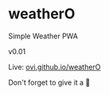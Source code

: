 # weatherO

Simple Weather PWA

v0.01 

Live: [ovi.github.io/weatherO](https://ovi.github.io/weatherO)

Don't forget to give it a 🌟
